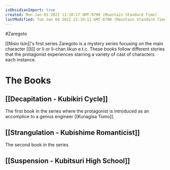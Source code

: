 ```yaml
---
isObsidianImport: true
created: Mon Jan 03 2022 11:10:17 GMT-0700 (Mountain Standard Time)
lastModified: Tue Jan 04 2022 22:18:11 GMT-0700 (Mountain Standard Time)
---
```

#Zaregoto

[[Nisio Isin]]'s first series Zaregoto is a mystery series focusing on the main character [[Ii]] or Ii or Ii-chan Iikun e.t.c. These books follow different stories that the protagonist experiences starring a variety of cast of characters each instance.

# The Books
## [[Decapitation - Kubikiri Cycle]]
The first book in the series where the protagonist is introduced as an accomplice to a genius engineer [[Kunagisa Tomo]].
## [[Strangulation - Kubishime Romanticist]]
The second book in the series
## [[Suspension - Kubitsuri High School]]